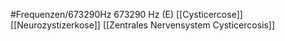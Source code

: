 #Frequenzen/673290Hz
673290 Hz (E)
[[Cysticercose]]
[[Neurozystizerkose]]
[[Zentrales Nervensystem Cysticercosis]]